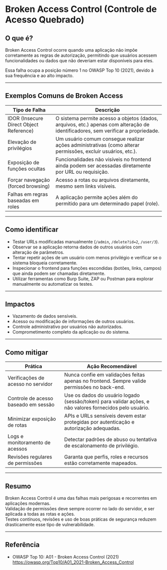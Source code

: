 # Broken Access Control (Controle de Acesso Quebrado)

## O que é?

Broken Access Control ocorre quando uma aplicação não impõe corretamente as regras de autorização, permitindo que usuários acessem funcionalidades ou dados que não deveriam estar disponíveis para eles.

Essa falha ocupa a posição número 1 no OWASP Top 10 (2021), devido à sua frequência e ao alto impacto.

---

## Exemplos Comuns de Broken Access

| Tipo de Falha                      | Descrição                                                                 |
|-----------------------------------|---------------------------------------------------------------------------|
| IDOR (Insecure Direct Object Reference) | O sistema permite acesso a objetos (dados, arquivos, etc.) apenas com alteração de identificadores, sem verificar a propriedade. |
| Elevação de privilégios            | Um usuário comum consegue realizar ações administrativas (como alterar permissões, excluir usuários, etc.). |
| Exposição de funções ocultas       | Funcionalidades não visíveis no frontend ainda podem ser acessadas diretamente por URL ou requisição. |
| Forçar navegação (forced browsing) | Acesso a rotas ou arquivos diretamente, mesmo sem links visíveis.         |
| Falhas em regras baseadas em roles | A aplicação permite ações além do permitido para um determinado papel (role). |

---

## Como identificar

- Testar URLs modificadas manualmente (`/admin`, `/delete?id=2`, `/user/3`).
- Observar se a aplicação retorna dados de outros usuários com alteração de parâmetros.
- Tentar repetir ações de um usuário com menos privilégio e verificar se o sistema bloqueia corretamente.
- Inspecionar o frontend para funções escondidas (botões, links, campos) que ainda podem ser chamadas diretamente.
- Utilizar ferramentas como Burp Suite, ZAP ou Postman para explorar manualmente ou automatizar os testes.

---

## Impactos

- Vazamento de dados sensíveis.
- Acesso ou modificação de informações de outros usuários.
- Controle administrativo por usuários não autorizados.
- Comprometimento completo da aplicação ou do sistema.

---

## Como mitigar

| Prática                                | Ação Recomendável                                                                 |
|----------------------------------------|-----------------------------------------------------------------------------------|
| Verificações de acesso no servidor     | Nunca confie em validações feitas apenas no frontend. Sempre valide permissões no back-end. |
| Controle de acesso baseado em sessão   | Use os dados do usuário logado (sessão/token) para validar ações, e não valores fornecidos pelo usuário. |
| Minimizar exposição de rotas           | APIs e URLs sensíveis devem estar protegidas por autenticação e autorização adequadas. |
| Logs e monitoramento de acessos        | Detectar padrões de abuso ou tentativa de escalonamento de privilégio.            |
| Revisões regulares de permissões       | Garanta que perfis, roles e recursos estão corretamente mapeados.                 |

---

## Resumo

Broken Access Control é uma das falhas mais perigosas e recorrentes em aplicações modernas.  
Validação de permissões deve sempre ocorrer no lado do servidor, e ser aplicada a todas as rotas e ações.  
Testes contínuos, revisões e uso de boas práticas de segurança reduzem drasticamente esse tipo de vulnerabilidade.

---

## Referência

- OWASP Top 10: A01 - Broken Access Control (2021)  
  https://owasp.org/Top10/A01_2021-Broken_Access_Control
